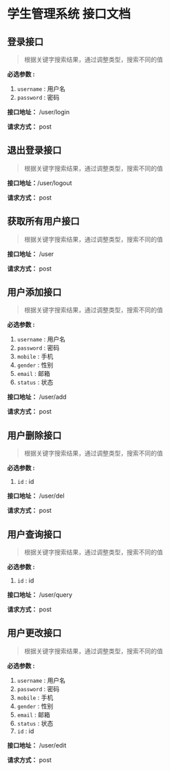 # 学生管理系统 接口文档

## 登录接口

> 根据关键字搜索结果，通过调整类型，搜索不同的值

**必选参数 :** 

1. `username` : 用户名
2. `password` : 密码

**接口地址：** /user/login

**请求方式：** post



## 退出登录接口

> 根据关键字搜索结果，通过调整类型，搜索不同的值

**接口地址：**/user/logout

**请求方式：** post



## 获取所有用户接口

> 根据关键字搜索结果，通过调整类型，搜索不同的值

**接口地址：** /user

**请求方式：** post



## 用户添加接口

> 根据关键字搜索结果，通过调整类型，搜索不同的值

**必选参数 :** 

1. `username` : 用户名
2. `password` : 密码
3. `mobile` : 手机
4. `gender` : 性别
5. `email` : 邮箱
5. `status` : 状态

**接口地址：** /user/add

**请求方式：** post



## 用户删除接口

> 根据关键字搜索结果，通过调整类型，搜索不同的值

**必选参数 :** 

1. `id` : id

**接口地址：** /user/del

**请求方式：** post



## 用户查询接口

> 根据关键字搜索结果，通过调整类型，搜索不同的值

**必选参数 :** 

1. `id` : id

**接口地址：** /user/query

**请求方式：** post



## 用户更改接口

> 根据关键字搜索结果，通过调整类型，搜索不同的值

**必选参数 :** 

1. `username` : 用户名
2. `password` : 密码
3. `mobile` : 手机
4. `gender` : 性别
5. `email` : 邮箱
5. `status` : 状态
6. `id` : id

**接口地址：** /user/edit

**请求方式：** post
